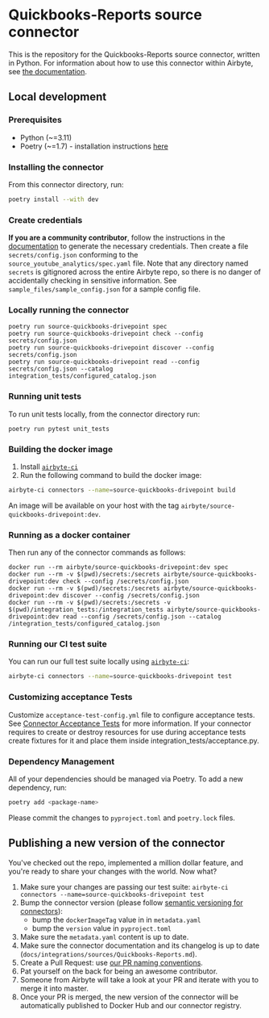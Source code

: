 # Quickbooks-Reports source connector


This is the repository for the Quickbooks-Reports source connector, written in Python.
For information about how to use this connector within Airbyte, see [the documentation](https://docs.airbyte.com/integrations/sources/Quickbooks-Reports).

## Local development

### Prerequisites
* Python (~=3.11)
* Poetry (~=1.7) - installation instructions [here](https://python-poetry.org/docs/#installation)


### Installing the connector
From this connector directory, run:
```bash
poetry install --with dev
```


### Create credentials
**If you are a community contributor**, follow the instructions in the [documentation](https://docs.airbyte.com/integrations/sources/Quickbooks-Reports)
to generate the necessary credentials. Then create a file `secrets/config.json` conforming to the `source_youtube_analytics/spec.yaml` file.
Note that any directory named `secrets` is gitignored across the entire Airbyte repo, so there is no danger of accidentally checking in sensitive information.
See `sample_files/sample_config.json` for a sample config file.


### Locally running the connector
```
poetry run source-quickbooks-drivepoint spec
poetry run source-quickbooks-drivepoint check --config secrets/config.json
poetry run source-quickbooks-drivepoint discover --config secrets/config.json
poetry run source-quickbooks-drivepoint read --config secrets/config.json --catalog integration_tests/configured_catalog.json
```

### Running unit tests
To run unit tests locally, from the connector directory run:
```
poetry run pytest unit_tests
```

### Building the docker image
1. Install [`airbyte-ci`](https://github.com/airbytehq/airbyte/blob/master/airbyte-ci/connectors/pipelines/README.md)
2. Run the following command to build the docker image:
```bash
airbyte-ci connectors --name=source-quickbooks-drivepoint build
```

An image will be available on your host with the tag `airbyte/source-quickbooks-drivepoint:dev`.


### Running as a docker container
Then run any of the connector commands as follows:
```
docker run --rm airbyte/source-quickbooks-drivepoint:dev spec
docker run --rm -v $(pwd)/secrets:/secrets airbyte/source-quickbooks-drivepoint:dev check --config /secrets/config.json
docker run --rm -v $(pwd)/secrets:/secrets airbyte/source-quickbooks-drivepoint:dev discover --config /secrets/config.json
docker run --rm -v $(pwd)/secrets:/secrets -v $(pwd)/integration_tests:/integration_tests airbyte/source-quickbooks-drivepoint:dev read --config /secrets/config.json --catalog /integration_tests/configured_catalog.json
```

### Running our CI test suite
You can run our full test suite locally using [`airbyte-ci`](https://github.com/airbytehq/airbyte/blob/master/airbyte-ci/connectors/pipelines/README.md):
```bash
airbyte-ci connectors --name=source-quickbooks-drivepoint test
```

### Customizing acceptance Tests
Customize `acceptance-test-config.yml` file to configure acceptance tests. See [Connector Acceptance Tests](https://docs.airbyte.com/connector-development/testing-connectors/connector-acceptance-tests-reference) for more information.
If your connector requires to create or destroy resources for use during acceptance tests create fixtures for it and place them inside integration_tests/acceptance.py.

### Dependency Management
All of your dependencies should be managed via Poetry. 
To add a new dependency, run:
```bash
poetry add <package-name>
```

Please commit the changes to `pyproject.toml` and `poetry.lock` files.

## Publishing a new version of the connector
You've checked out the repo, implemented a million dollar feature, and you're ready to share your changes with the world. Now what?
1. Make sure your changes are passing our test suite: `airbyte-ci connectors --name=source-quickbooks-drivepoint test`
2. Bump the connector version (please follow [semantic versioning for connectors](https://docs.airbyte.com/contributing-to-airbyte/resources/pull-requests-handbook/#semantic-versioning-for-connectors)): 
    - bump the `dockerImageTag` value in in `metadata.yaml`
    - bump the `version` value in `pyproject.toml`
3. Make sure the `metadata.yaml` content is up to date.
4. Make sure the connector documentation and its changelog is up to date (`docs/integrations/sources/Quickbooks-Reports.md`).
5. Create a Pull Request: use [our PR naming conventions](https://docs.airbyte.com/contributing-to-airbyte/resources/pull-requests-handbook/#pull-request-title-convention).
6. Pat yourself on the back for being an awesome contributor.
7. Someone from Airbyte will take a look at your PR and iterate with you to merge it into master.
8. Once your PR is merged, the new version of the connector will be automatically published to Docker Hub and our connector registry.